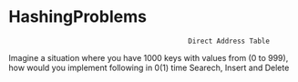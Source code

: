 # HashingProblems
                                                Direct Address Table

Imagine a situation where you have 1000 keys with values from (0 to 999), how would you implement following in 0(1) time
Searech, Insert and Delete


